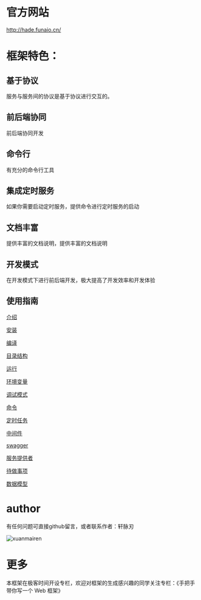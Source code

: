 # 官方网站

http://hade.funaio.cn/

# 框架特色：

## 基于协议

服务与服务间的协议是基于协议进行交互的。

## 前后端协同

前后端协同开发

## 命令行

有充分的命令行工具

## 集成定时服务

如果你需要启动定时服务，提供命令进行定时服务的启动

## 文档丰富

提供丰富的文档说明，提供丰富的文档说明

## 开发模式

在开发模式下进行前后端开发，极大提高了开发效率和开发体验

## 使用指南

[介绍](docs/guide/introduce.md)

[安装](docs/guide/install.md)

[编译](docs/guide/build.md)

[目录结构](docs/guide/structure.md)

[运行](docs/guide/app.md)

[环境变量](docs/guide/env.md)

[调试模式](docs/guide/dev.md)

[命令](docs/guide/command.md)

[定时任务](docs/guide/cron.md)

[中间件](docs/guide/middleware.md)

[swagger](docs/guide/swagger.md)

[服务提供者](docs/guide/provider.md)

[待做事项](docs/guide/todo.md)

[数据模型](docs/guide/model.md)

# author

有任何问题可直接github留言，或者联系作者：轩脉刃

![xuanmairen](http://tuchuang.funaio.cn/mywechat.jpeg)

# 更多

本框架在极客时间开设专栏，欢迎对框架的生成感兴趣的同学关注专栏：《手把手带你写一个 Web 框架》
